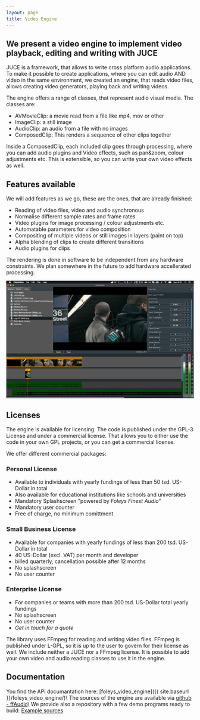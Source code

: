 ```yaml
---
layout: page
title: Video Engine
---
```


We present a video engine to implement video playback, editing and writing with JUCE
------------------------------------------------------------------------------------

JUCE is a framework, that allows to write cross platform audio applications. To make it possible to create applications, where you can edit audio AND video in the same environment, we created an engine, that reads video files, allows creating video generators, playing back and writing videos.

The engine offers a range of classes, that represent audio visual media. The classes are: 

- AVMovieClip: a movie read from a file like mp4, mov or other
- ImageClip: a still image
- AudioClip: an audio from a file with no images
- ComposedClip: This renders a sequence of other clips together

Inside a ComposedClip, each included clip goes through processing, where you can add audio plugins and Video effects, such as pan&zoom, colour adjustments etc.
This is extensible, so you can write your own video effects as well.

Features available
------------------

We will add features as we go, these are the ones, that are already finished:

- Reading of video files, video and audio synchronous
- Normalise different sample rates and frame rates
- Video plugins for image processing / colour adjustments etc.
- Automatable parameters for video composition
- Compositing of multiple videos or still images in layers (paint on top)
- Alpha blending of clips to create different transitions
- Audio plugins for clips

The rendering is done in software to be independent from any hardware constraints. We plan somewhere in the future to add hardware accellerated processing.

![VideoEditor Screenshot](/img/VideoEditor.png)

Licenses
--------

The engine is available for licensing. The code is published under the GPL-3 License and under a commercial license. That allows you to either use the code in your own GPL projects, or you can get a commercial license.

We offer different commercial packages:

### Personal License

- Available to individuals with yearly fundings of less than 50 tsd. US-Dollar in total
- Also available for educational institutions like schools and universities
- Mandatory Splashscreen "powered by _Foleys Finest Audio_"
- Mandatory user counter
- Free of charge, no minimum comittment

### Small Business License

- Available for companies with yearly fundings of less than 200 tsd. US-Dollar in total
- 40 US-Dollar (excl. VAT) per month and developer
- billed quarterly, cancellation possible after 12 months
- No splashscreen
- No user counter

### Enterprise License

- For companies or teams with more than 200 tsd. US-Dollar total yearly fundings
- No splashscreen
- No user counter
- _Get in touch for a quote_

The library uses FFmpeg for reading and writing video files. FFmpeg is published under L-GPL, so it is up to the user to govern for their license as well.
We include neither a JUCE nor a FFmpeg license.
It is possible to add your own video and audio reading classes to use it in the engine.


Documentation
-------------

You find the API documantation here: [foleys_video_engine]({{ site.baseurl }}/foleys_video_engine/)\\
The sources of the engine are available via [github - ffAudio](https://github.com/ffAudio/foleys_video_engine/)\\
We provide also a repository with a few demo programs ready to build: [Example sources](https://github.com/ffAudio/VideoExamples/)

